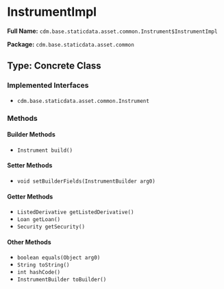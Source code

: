 # InstrumentImpl

**Full Name:** `cdm.base.staticdata.asset.common.Instrument$InstrumentImpl`

**Package:** `cdm.base.staticdata.asset.common`

## Type: Concrete Class

### Implemented Interfaces

- `cdm.base.staticdata.asset.common.Instrument`

### Methods

#### Builder Methods

- `Instrument build()`

#### Setter Methods

- `void setBuilderFields(InstrumentBuilder arg0)`

#### Getter Methods

- `ListedDerivative getListedDerivative()`
- `Loan getLoan()`
- `Security getSecurity()`

#### Other Methods

- `boolean equals(Object arg0)`
- `String toString()`
- `int hashCode()`
- `InstrumentBuilder toBuilder()`

